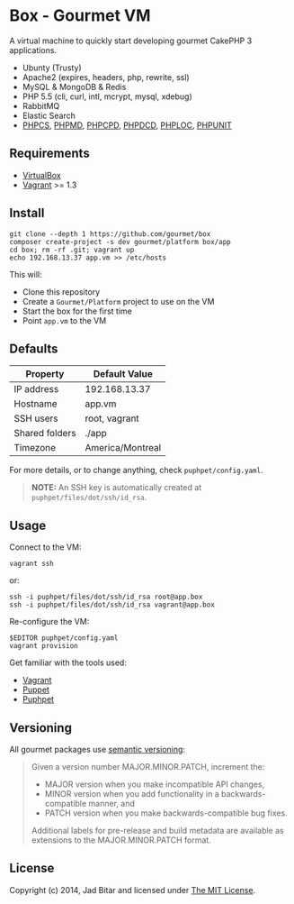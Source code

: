 # Box - Gourmet VM

A virtual machine to quickly start developing gourmet CakePHP 3 applications.

* Ubunty (Trusty)
* Apache2 (expires, headers, php, rewrite, ssl)
* MySQL & MongoDB & Redis
* PHP 5.5 (cli, curl, intl, mcrypt, mysql, xdebug)
* RabbitMQ
* Elastic Search
* [PHPCS][phpcs], [PHPMD][phpmd], [PHPCPD][phpcpd], [PHPDCD][phpdcd], [PHPLOC][phploc], [PHPUNIT][phpunit]

## Requirements

* [VirtualBox][virtualbox]
* [Vagrant][vagrant] >= 1.3

## Install

```
git clone --depth 1 https://github.com/gourmet/box
composer create-project -s dev gourmet/platform box/app
cd box; rm -rf .git; vagrant up
echo 192.168.13.37 app.vm >> /etc/hosts
```

This will:

* Clone this repository
* Create a `Gourmet/Platform` project to use on the VM
* Start the box for the first time
* Point `app.vm` to the VM

## Defaults

| Property       | Default Value    |
|----------------|------------------|
| IP address     | 192.168.13.37    |
| Hostname       | app.vm           |
| SSH users      | root, vagrant    |
| Shared folders | ./app            |
| Timezone       | America/Montreal |

For more details, or to change anything, check `puphpet/config.yaml`.

> __NOTE:__ An SSH key is automatically created at `puphpet/files/dot/ssh/id_rsa`.

## Usage

Connect to the VM:

```
vagrant ssh
```

or:

```
ssh -i puphpet/files/dot/ssh/id_rsa root@app.box
ssh -i puphpet/files/dot/ssh/id_rsa vagrant@app.box
```

Re-configure the VM:

```
$EDITOR puphpet/config.yaml
vagrant provision
```

Get familiar with the tools used:

* [Vagrant][vagrant]
* [Puppet][puppet]
* [Puphpet][puphpet]

## Versioning

All gourmet packages use [semantic versioning][semver]:

> Given a version number MAJOR.MINOR.PATCH, increment the:
>
> - MAJOR version when you make incompatible API changes,
> - MINOR version when you add functionality in a backwards-compatible manner, and
> - PATCH version when you make backwards-compatible bug fixes.
>
> Additional labels for pre-release and build metadata are available as extensions to the
> MAJOR.MINOR.PATCH format.

## License

Copyright (c) 2014, Jad Bitar and licensed under [The MIT License][mit].

[mit]:http://www.opensource.org/licenses/mit-license.php
[phpcs]:https://github.com/squizlabs/PHP_CodeSniffer
[phpmd]:http://phpmd.org/
[phpcpd]:https://github.com/sebastianbergmann/phpcpd
[phpdcd]:https://github.com/sebastianbergmann/phpdcd
[phploc]:http://github.com/sebastianbergmann/phploc
[phpunit]:http://phpunit.de
[puphpet]:http://puphpet.com
[puppet]:http://puppetlabs.com
[semver]:http://semver.org
[vagrant]:http://vagrantup.com
[virtualbox]:http://virtualbox.org
